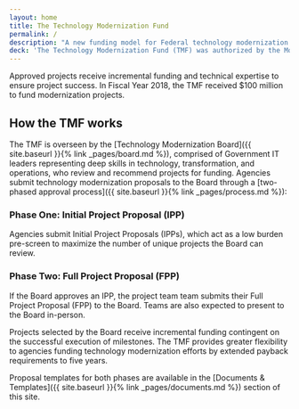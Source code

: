 ```yaml
---
layout: home
title: The Technology Modernization Fund
permalink: /
description: "A new funding model for Federal technology modernization projects"
deck: 'The Technology Modernization Fund (TMF) was authorized by the Modernizing Government Technology Act of 2017. The TMF creates an innovative funding vehicle that gives agencies additional ways to deliver services to the American public more quickly, better secure sensitive systems and data, and use taxpayer dollars more efficiently.'
---
```


Approved projects receive incremental funding and technical expertise to ensure project success. In Fiscal Year 2018, the TMF received $100 million to fund modernization projects.

## How the TMF works

The TMF is overseen by the [Technology Modernization Board]({{ site.baseurl }}{% link _pages/board.md %}), comprised of Government IT leaders representing deep skills in technology, transformation, and operations, who review and recommend projects for funding. Agencies submit technology modernization proposals to the Board through a [two-phased approval process]({{ site.baseurl }}{% link _pages/process.md %}):

### Phase One: Initial Project Proposal (IPP)
Agencies submit Initial Project Proposals (IPPs), which act as a low burden pre-screen to maximize the number of unique projects the Board can review. 

### Phase Two: Full Project Proposal (FPP)
If the Board approves an IPP, the project team team submits their Full Project Proposal (FPP) to the Board. Teams are also expected to present to the Board in-person. 

Projects selected by the Board receive incremental funding contingent on the successful execution of milestones. The TMF provides greater flexibility to agencies funding technology modernization efforts by extended payback requirements to five years.

Proposal templates for both phases are available in the [Documents & Templates]({{ site.baseurl }}{% link _pages/documents.md %}) section of this site.


